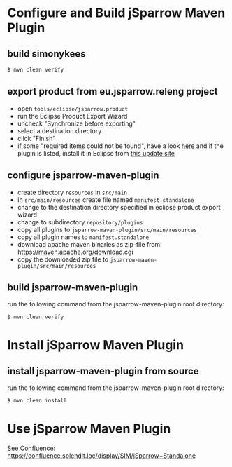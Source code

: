 # Configure and Build jSparrow Maven Plugin

## build simonykees

```bash
$ mvn clean verify
```

## export product from eu.jsparrow.releng project
* open `tools/eclipse/jsparrow.product`
* run the Eclipse Product Export Wizard
* uncheck "Synchronize before exporting"
* select a destination directory
* click "Finish"
* if some "required items could not be found", have a look [here](http://download.eclipse.org/eclipse/downloads/drops4/R-4.7.1a-201710090410/buildlogs/reporeports/reports/featureNames.html) and if the plugin is listed, install it in Eclipse from [this update site](http://download.eclipse.org/eclipse/updates/4.7/R-4.7.1a-201710090410/)

## configure jsparrow-maven-plugin
* create directory `resources` in `src/main`
* in `src/main/resources` create file named `manifest.standalone`
* change to the destination directory specified in eclipse product export wizard
* change to subdirectory `repository/plugins`
* copy all plugins to `jsparrow-maven-plugin/src/main/resources`
* copy all plugin names to `manifest.standalone`
* download apache maven binaries as zip-file from: <https://maven.apache.org/download.cgi>
* copy the downloaded zip file to `jsparrow-maven-plugin/src/main/resources`

## build jsparrow-maven-plugin
run the following command from the jsparrow-maven-plugin root directory:

```bash
$ mvn clean verify
```

# Install jSparrow Maven Plugin

## install jsparrow-maven-plugin from source
run the following command from the jsparrow-maven-plugin root directory:

```bash
$ mvn clean install
```

# Use jSparrow Maven Plugin

See Confluence: <https://confluence.splendit.loc/display/SIM/jSparrow+Standalone>

